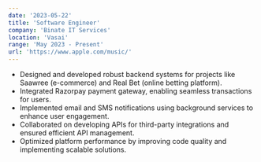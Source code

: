 ```yaml
---
date: '2023-05-22'
title: 'Software Engineer'
company: 'Binate IT Services'
location: 'Vasai'
range: 'May 2023 - Present'
url: 'https://www.apple.com/music/'
---
```


- Designed and developed robust backend systems for projects like Saawree (e-commerce) and Real Bet (online betting platform).
- Integrated Razorpay payment gateway, enabling seamless transactions for users.
- Implemented email and SMS notifications using background services to enhance user engagement.
- Collaborated on developing APIs for third-party integrations and ensured efficient API management.
- Optimized platform performance by improving code quality and implementing scalable solutions.
